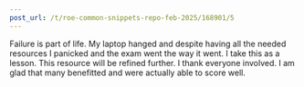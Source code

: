 ```yaml
---
post_url: /t/roe-common-snippets-repo-feb-2025/168901/5
---
```

Failure is part of life. My laptop hanged and despite having all the needed resources I panicked and the exam went the way it went. I take this as a lesson. This resource will be refined further. I thank everyone involved. I am glad that many benefitted and were actually able to score well.